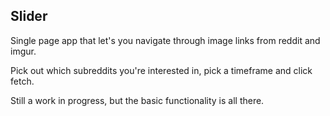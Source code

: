 ## Slider

Single page app that let's you navigate through image links from reddit and imgur.

Pick out which subreddits you're interested in, pick a timeframe and click fetch.

Still a work in progress, but the basic functionality is all there.
